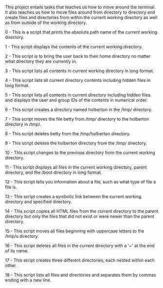 This project entails tasks that teaches us how to move around the terminal. It also teaches us how to move files around from directory to directory and create files and directories from within the current working directory as well as from outside of the working directory.

0 - This is a script that prints the absolute path name of the current working directory.

1 - This script displays the contents of the current working directory.

2 - This script is to bring the user back to their home directory no matter what directory they are currently in.

3 - This script lists all contents in current working directory in long format.

4 - This script lists all current directory contents including hidden files in long format.

5 - This script lists all contents in current directory including hidden files and displays the user and group IDs of the contents in numerical order.

6 - This script creates a directory named holberton in the /tmp/ directory.

7 - This script moves the file betty from /tmp/ directory to the holberton directory in /tmp/.

8 - This script deletes betty from the /tmp/holberton directory.

9 - This script deletes the holberton directory from the /tmp/ directory.

10 - This script changes to the previous directory from the current working directory.

11 - This script displays all files in the current working directory, parent directory, and the /boot directory in long format.

12 - This script tells you information about a file, such as what type of file a file is.

13 - This script creates a symbolic link between the current working directory and specified directory.

14 - This script copies all HTML files from the current directory to the parent directory but only the files that did not exist or were newer than the parent directory.

15 - This script moves all files beginning with uppercase letters to the /tmp/u directory.

16 - This script deletes all files in the current directory with a '~' at the end of its name.

17 - This script creates three different directories, each nested within each other.

18 - This script lists all files and directories and separates them by commas ending with a new line.
